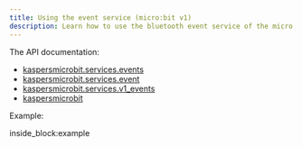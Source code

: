 ```yaml
---
title: Using the event service (micro:bit v1)
description: Learn how to use the bluetooth event service of the micro:bit v1 from python (by example)
---
```


The API documentation: 

- [kaspersmicrobit.services.events](reference/services/events.md)
- [kaspersmicrobit.services.event](reference/services/event.md)
- [kaspersmicrobit.services.v1_events](reference/services/v1_events.md)
- [kaspersmicrobit](reference/kaspersmicrobit.md)

Example:

<!--codeinclude-->
[](../examples/microbit-events-v1.py) inside_block:example
<!--/codeinclude-->
